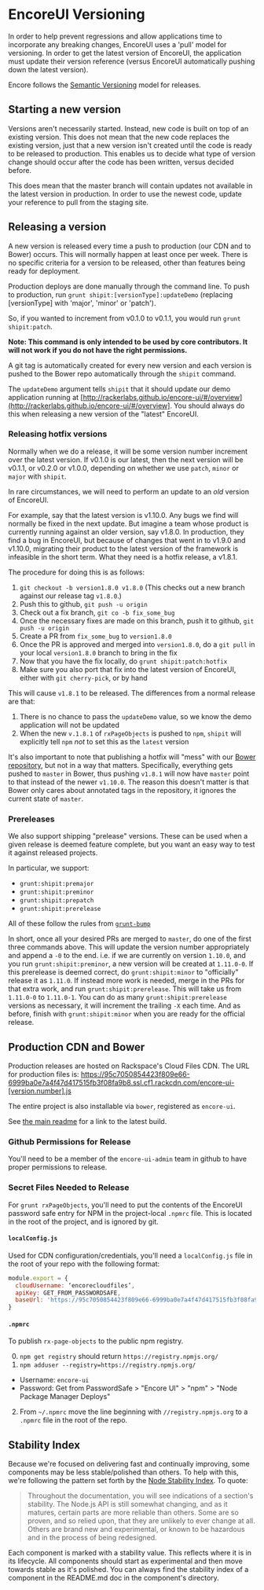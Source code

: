 # EncoreUI Versioning

In order to help prevent regressions and allow applications time to incorporate any breaking changes, EncoreUI uses a 'pull' model for versioning. In order to get the latest version of EncoreUI, the application must update their version reference (versus EncoreUI automatically pushing down the latest version).

Encore follows the [Semantic Versioning](http://semver.org/) model for releases.

## Starting a new version

Versions aren't necessarily started. Instead, new code is built on top of an existing version. This does not mean that the new code replaces the existing version, just that a new version isn't created until the code is ready to be released to production. This enables us to decide what type of version change should occur after the code has been written, versus decided before.

This does mean that the master branch will contain updates not available in the latest version in production. In order to use the newest code, update your reference to pull from the staging site.

## Releasing a version

A new version is released every time a push to production (our CDN and to Bower) occurs. This will normally happen at least once per week. There is no specific criteria for a version to be released, other than features being ready for deployment.

Production deploys are done manually through the command line. To push to production, run `grunt shipit:[versionType]:updateDemo` (replacing [versionType] with 'major', 'minor' or 'patch').

So, if you wanted to increment from v0.1.0 to v0.1.1, you would run `grunt shipit:patch`.

**Note: This command is only intended to be used by core contributors. It will not work if you do not have the right permissions.**

A git tag is automatically created for every new version and each version is pushed to the Bower repo automatically through the `shipit` command.

The `updateDemo` argument tells `shipit` that it should update our demo application running at [http://rackerlabs.github.io/encore-ui/#/overview](http://rackerlabs.github.io/encore-ui/#/overview]. You should always do this when releasing a new version of the "latest" EncoreUI.

### Releasing hotfix versions

Normally when we do a release, it will be some version number increment over the latest version. If v0.1.0 is our latest, then the next version will be v0.1.1, or v0.2.0 or v1.0.0, depending on whether we use `patch`, `minor` or `major` with `shipit`.

In rare circumstances, we will need to perform an update to an _old_ version of EncoreUI.

For example, say that the latest version is v1.10.0. Any bugs we find will normally be fixed in the next update. But imagine a team whose product is currently running against an older version, say v1.8.0. In production, they find a bug in EncoreUI, but because of changes that went in to v1.9.0 and v1.10.0, migrating their product to the latest version of the framework is infeasible in the short term. What they need is a hotfix release, a v1.8.1.

The procedure for doing this is as follows:

 1. `git checkout -b version1.8.0 v1.8.0` (This checks out a new branch against our release tag `v1.8.0`.)
 2. Push this to github, `git push -u origin`
 3. Check out a fix branch, `git co -b fix_some_bug`
 4. Once the necessary fixes are made on this branch, push it to github, `git push -u origin`
 5. Create a PR from `fix_some_bug` to `version1.8.0`
 6. Once the PR is approved and merged into `version1.8.0`, do a `git pull` in your local `version1.8.0` branch to bring in the fix
 7. Now that you have the fix locally, do `grunt shipit:patch:hotfix`
 8. Make sure you also port that fix into the latest version of EncoreUI, either with `git cherry-pick`, or by hand

This will cause `v1.8.1` to be released. The differences from a normal release are that:

 1. There is no chance to pass the `updateDemo` value, so we know the demo application will not be updated
 2. When the new `v.1.8.1` of `rxPageObjects` is pushed to `npm`, `shipit` will explicitly tell `npm` _not_ to set this as the `latest` version

It's also important to note that publishing a hotfix will "mess" with our [Bower repository](https://github.com/rackerlabs/encore-ui-bower), but not in a way that matters. Specifically, everything gets pushed to `master` in Bower, thus pushing `v1.8.1` will now have `master` point to that instead of the newer `v1.10.0`. The reason this doesn't matter is that Bower only cares about annotated tags in the repository, it ignores the current state of `master`.


### Prereleases

We also support shipping "prelease" versions. These can be used when a given release is deemed feature complete, but you want an easy way to test it against released projects.

In particular, we support:

 * `grunt:shipit:premajor`
 * `grunt:shipit:preminor`
 * `grunt:shipit:prepatch`
 * `grunt:shipit:prerelease`

All of these follow the rules from [`grunt-bump`](https://github.com/vojtajina/grunt-bump#usage-examples)

In short, once all your desired PRs are merged to `master`, do one of the first three commands above. This will update the version number appropriately and append a `-0` to the end. i.e. if we are currently on version `1.10.0`, and you run `grunt:shipit:preminor`, a new version will be created at `1.11.0-0`. If this prerelease is deemed correct, do `grunt:shipit:minor` to "officially" release it as `1.11.0`. If instead more work is needed, merge in the PRs for that extra work, and run `grunt:shipit:prerelease`. This will take us from `1.11.0-0` to `1.11.0-1`. You can do as many `grunt:shipit:prerelease` versions as necessary, it will increment the trailing `-X` each time. And as before, finish with `grunt:shipit:minor` when you are ready for the official release.

## Production CDN and Bower

Production releases are hosted on Rackspace's Cloud Files CDN. The URL for production files is:
https://95c7050854423f809e66-6999ba0e7a4f47d417515fb3f08fa9b8.ssl.cf1.rackcdn.com/encore-ui-[version.number].js

The entire project is also installable via `bower`, registered as `encore-ui`.

See [the main readme](../README.md) for a link to the latest build.

### Github Permissions for Release
You'll need to be a member of the `encore-ui-admin` team in github to have proper permissions to release.

### Secret Files Needed to Release

For `grunt rxPageObjects`, you'll need to put the contents of the EncoreUI password safe entry for NPM in the project-local `.npmrc` file. This is located in the root of the project, and is ignored by git.

#### `localConfig.js`
Used for CDN configuration/credentials, you'll need a `localConfig.js` file in the root of your repo with the following format:

```javascript
module.export = {
  cloudUsername: ‘encorecloudfiles’,
  apiKey: GET_FROM_PASSWORDSAFE,
  baseUrl: 'https://95c7050854423f809e66-6999ba0e7a4f47d417515fb3f08fa9b8.ssl.cf1.rackcdn.com'
}
```

#### `.npmrc`
To publish `rx-page-objects` to the public npm registry.

0. `npm get registry` should return `https://registry.npmjs.org/`
1. `npm adduser --registry=https://registry.npmjs.org/`
  * Username: `encore-ui`
  * Password: Get from PasswordSafe > "Encore UI" > "npm" > "Node Package Manager Deploys"
2. From `~/.npmrc` move the line beginning with `//registry.npmjs.org` to a `.npmrc` file in the root of the repo.

## Stability Index

Because we're focused on delivering fast and continually improving, some components may be less stable/polished than others. To help with this, we're following the pattern set forth by the [Node Stability Index](http://nodejs.org/api/documentation.html#documentation_stability_index). To quote:

> Throughout the documentation, you will see indications of a section's stability. The Node.js API is still somewhat changing, and as it matures, certain parts are more reliable than others. Some are so proven, and so relied upon, that they are unlikely to ever change at all. Others are brand new and experimental, or known to be hazardous and in the process of being redesigned.

Each component is marked with a stability value. This reflects where it is in its lifecycle. All components should start as experimental and then move towards stable as it's polished. You can always find the stability index of a component in the README.md doc in the component's directory.
